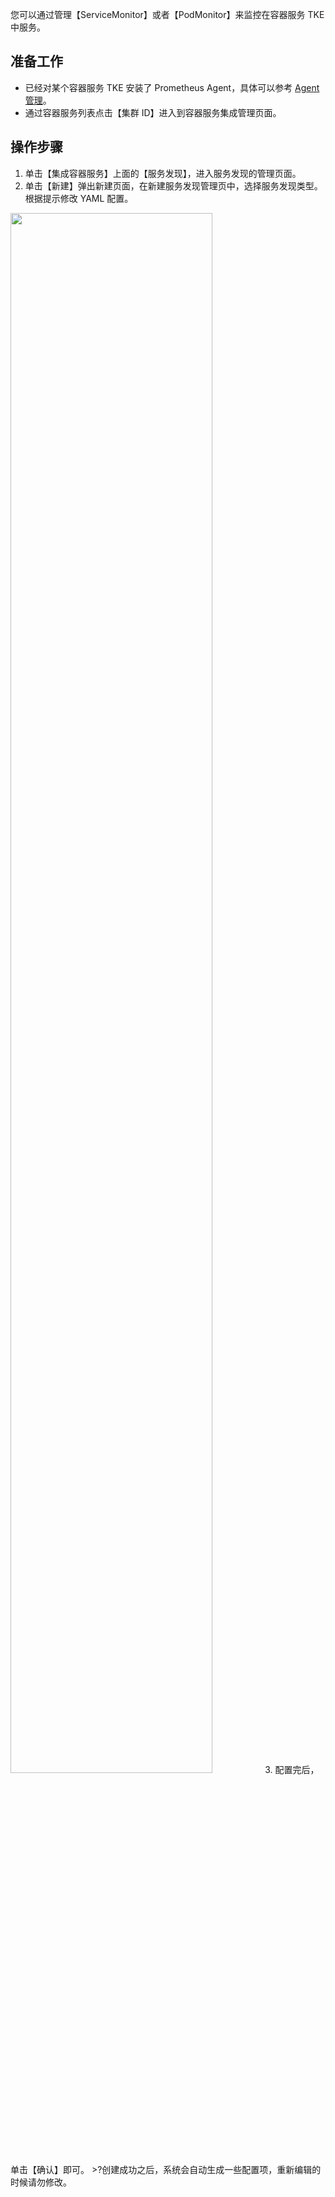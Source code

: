 
您可以通过管理【ServiceMonitor】或者【PodMonitor】来监控在容器服务 TKE 中服务。

## 准备工作

- 已经对某个容器服务 TKE 安装了 Prometheus Agent，具体可以参考 [Agent 管理](https://cloud.tencent.com/document/product/1416/56000)。
- 通过容器服务列表点击【集群 ID】进入到容器服务集成管理页面。

## 操作步骤

1. 单击【集成容器服务】上面的【服务发现】，进入服务发现的管理页面。
2. 单击【新建】弹出新建页面，在新建服务发现管理页中，选择服务发现类型。根据提示修改 YAML 配置。
<img src="https://main.qcloudimg.com/raw/daa9b3befe4415878b1e9255240a13ac.png" style = "width:80%">
3. 配置完后，单击【确认】即可。
>?创建成功之后，系统会自动生成一些配置项，重新编辑的时候请勿修改。
